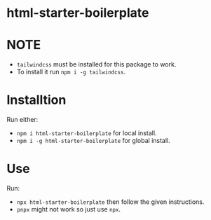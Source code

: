 # html-starter-boilerplate

# NOTE

- `tailwindcss` must be installed for this package to work.
- To install it run `npm i -g tailwindcss`.

# Installtion

Run either:

- `npm i html-starter-boilerplate` for local install.
- `npm i -g html-starter-boilerplate` for global install.

# Use

Run:

- `npx html-starter-boilerplate` then follow the given instructions.
- `pnpx` might not work so just use `npx`.
